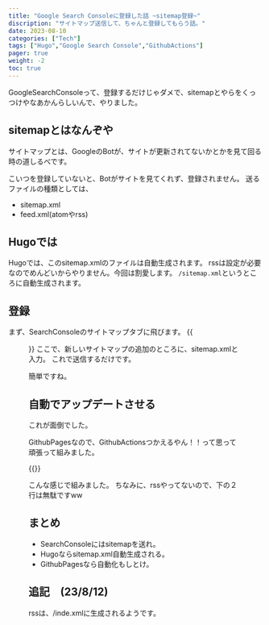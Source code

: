 ```yaml
---
title: "Google Search Consoleに登録した話 ~sitemap登録~"
discription: "サイトマップ送信して、ちゃんと登録してもらう話。"
date: 2023-08-10
categories: ["Tech"]
tags: ["Hugo","Google Search Console","GithubActions"]
pager: true
weight: -2
toc: true
---
```

GoogleSearchConsoleって、登録するだけじゃダメで、sitemapとやらをくっつけやなあかんらしいんで、やりました。

## sitemapとはなんぞや
サイトマップとは、GoogleのBotが、サイトが更新されてないかとかを見て回る時の道しるべです。

こいつを登録していないと、Botがサイトを見てくれず、登録されません。
送るファイルの種類としては、
- sitemap.xml
- feed.xml(atomやrss)

## Hugoでは
Hugoでは、このsitemap.xmlのファイルは自動生成されます。
rssは設定が必要なのでめんどいからやりません。今回は割愛します。
`/sitemap.xml`というところに自動生成されます。

## 登録
まず、SearchConsoleのサイトマップタブに飛びます。
{{<figure src="./sitemap.webp" alt="sitemapを登録" width="75%">}}
ここで、新しいサイトマップの追加のところに、sitemap.xmlと入力。
これで送信するだけです。

簡単ですね。

## 自動でアップデートさせる
これが面倒でした。

GithubPagesなので、GithubActionsつかえるやん！！って思って頑張って組みました。

{{<gist yuito-it fa3777cb5b76833ee432eef666d9e199>}}

こんな感じで組みました。
ちなみに、rssやってないので、下の２行は無駄ですww

## まとめ
- SearchConsoleにはsitemapを送れ。
- Hugoならsitemap.xml自動生成される。
- GithubPagesなら自動化もしとけ。

## 追記　(23/8/12)
rssは、/inde.xmlに生成されるようです。

